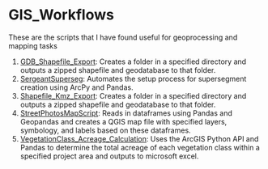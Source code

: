 # GIS_Workflows
These are the scripts that I have found useful for geoprocessing and mapping tasks
1. [GDB_Shapefile_Export](https://github.com/nabascher/GIS_Workflows/blob/main/GDB_Shapfile_Export_v4.py): Creates a folder in a specified directory and outputs a zipped shapefile and geodatabase to that folder.
2. [SergeantSuperseg](https://github.com/nabascher/GIS_Workflows/blob/main/SergeantSuperseg_v4.py): Automates the setup process for supersegment creation using ArcPy and Pandas.
3. [Shapefile_Kmz_Export](https://github.com/nabascher/GIS_Workflows/blob/main/Shapefile_Kmz_Export_v3.py): Creates a folder in a specified directory and outputs a zipped shapefile and geodatabase to that folder. 
4. [StreetPhotosMapScript](https://github.com/nabascher/GIS_Workflows/blob/main/StreetPhotosMapScript_v4.py): Reads in dataframes using Pandas and Geopandas and creates a QGIS map file with specified layers, symbology, and labels based on these dataframes. 
5. [VegetationClass_Acreage_Calculation](https://github.com/nabascher/GIS_Workflows/blob/main/VegetationClass_Acreage_Calculation.ipynb): Uses the ArcGIS Python API and Pandas to determine the total acreage of each vegetation class within a specified project area and outputs to microsoft excel. 
